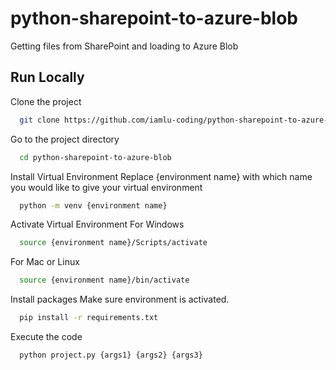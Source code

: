 # python-sharepoint-to-azure-blob
Getting files from SharePoint and loading to Azure Blob


## Run Locally

Clone the project

```bash
  git clone https://github.com/iamlu-coding/python-sharepoint-to-azure-blob.git
```

Go to the project directory

```bash
  cd python-sharepoint-to-azure-blob
```
Install Virtual Environment
Replace {environment name} with which name you would like to give your virtual environment
```bash
  python -m venv {environment name}
```

Activate Virtual Environment
For Windows
```bash
  source {environment name}/Scripts/activate
```
For Mac or Linux
```bash
  source {environment name}/bin/activate
```
Install packages
Make sure environment is activated.
```bash
  pip install -r requirements.txt
```

Execute the code

```bash
  python project.py {args1} {args2} {args3}
```

